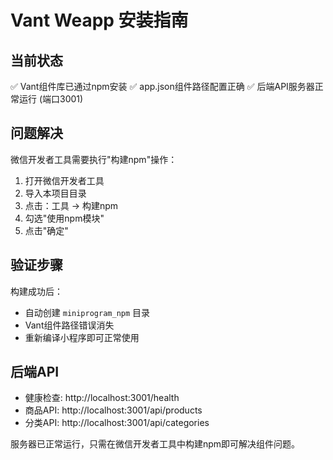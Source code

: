 # Vant Weapp 安装指南

## 当前状态
✅ Vant组件库已通过npm安装
✅ app.json组件路径配置正确
✅ 后端API服务器正常运行 (端口3001)

## 问题解决
微信开发者工具需要执行"构建npm"操作：

1. 打开微信开发者工具
2. 导入本项目目录
3. 点击：工具 -> 构建npm
4. 勾选"使用npm模块"
5. 点击"确定"

## 验证步骤
构建成功后：
- 自动创建 `miniprogram_npm` 目录
- Vant组件路径错误消失
- 重新编译小程序即可正常使用

## 后端API
- 健康检查: http://localhost:3001/health
- 商品API: http://localhost:3001/api/products
- 分类API: http://localhost:3001/api/categories

服务器已正常运行，只需在微信开发者工具中构建npm即可解决组件问题。